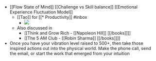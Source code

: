 - [[Flow State of Mind]] [[Challenge vs Skill balance]] [[Emotional Experience Fluctuation Model]] 
    - [[Tao]] for [[* Productivity]] #inbox
        - ![](https://firebasestorage.googleapis.com/v0/b/firescript-577a2.appspot.com/o/imgs%2Fapp%2Fsakthi%2FikKnL4nrZ8.jpg?alt=media&token=cd7c4329-72e1-4497-be07-167304adbb90)
    - Also discussed in 
        - [[Think and Grow Rich - [[Napoleon Hill]] [[/books]]]] 
        - [[The 5 AM Club - [[Robin Sharma]] [[/books]]]]
- Once you have your vibration level raised to 500+, then take those inspired actions out into the physical world. Make the phone call, send the email, or start the work that emerged from your intuition
